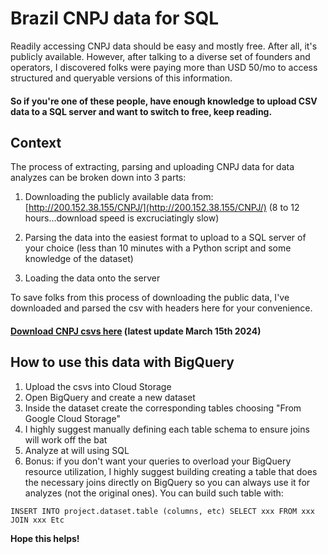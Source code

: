 # Brazil CNPJ data for SQL
Readily accessing CNPJ data should be easy and mostly free. After all, it's publicly available.
However, after talking to a diverse set of founders and operators, I discovered folks were paying more than USD 50/mo to access structured and queryable versions of this information.

#### So if you're one of these people, have enough knowledge to upload CSV data to a SQL server and want to switch to free, keep reading.

## Context
The process of extracting, parsing and uploading CNPJ data for data analyzes can be broken down into 3 parts:

1. Downloading the publicly available data from: [http://200.152.38.155/CNPJ/](http://200.152.38.155/CNPJ/) (8 to 12 hours...download speed is excruciatingly slow)

2. Parsing the data into the easiest format to upload to a SQL server of your choice (less than 10 minutes with a Python script and some knowledge of the dataset)
3. Loading the data onto the server

To save folks from this process of downloading the public data, I've downloaded and parsed the csv with headers here for your convenience.

#### **[Download CNPJ csvs here][csv-data-link]** (latest update March 15th 2024)

## How to use this data with BigQuery
1. Upload the csvs into Cloud Storage
2. Open BigQuery and create a new dataset
3. Inside the dataset create the corresponding tables choosing "From Google Cloud Storage"
4. I highly suggest manually defining each table schema to ensure joins will work off the bat
5. Analyze at will using SQL
6. Bonus: if you don't want your queries to overload your BigQuery resource utilization, I highly suggest building creating a table that does the necessary joins directly on BigQuery so you can always use it for analyzes (not the original ones). You can build such table with:

`INSERT INTO project.dataset.table (columns, etc)
SELECT xxx
FROM xxx
JOIN xxx
Etc`


**Hope this helps!**

[//]: # (These are reference links used in the body of this note and get stripped out when the markdown processor does its job. There is no need to format nicely because it shouldn't be seen. Thanks SO - http://stackoverflow.com/questions/4823468/store-comments-in-markdown-syntax)

   [csv-data-link]:https://drive.google.com/drive/folders/1kfjZuEhbqmL53iXQXNwEVIU1PxWSxnYW?usp=drive_link
